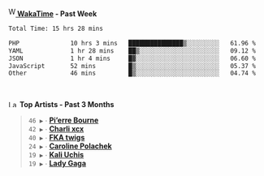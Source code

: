 <img src="https://github.com/dxnter/dxnter/assets/17434202/67b21fa4-d36d-46f9-9dec-f23d976b00ef" alt="WakaTime Logo" width="14" height="18"/><a href="https://wakatime.com/@dxnter" target="_blank"><strong> WakaTime</strong></a><strong> - Past Week</strong>

<!--START_SECTION:waka-->

```txt
Total Time: 15 hrs 28 mins

PHP              10 hrs 3 mins   ███████████████▒░░░░░░░░░   61.96 %
YAML             1 hr 28 mins    ██▒░░░░░░░░░░░░░░░░░░░░░░   09.12 %
JSON             1 hr 4 mins     █▓░░░░░░░░░░░░░░░░░░░░░░░   06.60 %
JavaScript       52 mins         █▒░░░░░░░░░░░░░░░░░░░░░░░   05.37 %
Other            46 mins         █▒░░░░░░░░░░░░░░░░░░░░░░░   04.74 %
```

<!--END_SECTION:waka-->

<br/>

<!--START_LASTFM_ARTISTS:{"period": "3month", "rows": 6}-->
<a href="https://last.fm" target="_blank"><img src="https://user-images.githubusercontent.com/17434202/215290617-e793598d-d7c9-428f-9975-156db1ba89cc.svg" alt="Last.fm Logo" width="18" height="13"/></a> **Top Artists - Past 3 Months**

> `46 ▶️` ∙ **[Pi’erre Bourne](https://www.last.fm/music/Pi%E2%80%99erre+Bourne)**<br/>
> `42 ▶️` ∙ **[Charli xcx](https://www.last.fm/music/Charli+xcx)**<br/>
> `40 ▶️` ∙ **[FKA twigs](https://www.last.fm/music/FKA+twigs)**<br/>
> `24 ▶️` ∙ **[Caroline Polachek](https://www.last.fm/music/Caroline+Polachek)**<br/>
> `19 ▶️` ∙ **[Kali Uchis](https://www.last.fm/music/Kali+Uchis)**<br/>
> `19 ▶️` ∙ **[Lady Gaga](https://www.last.fm/music/Lady+Gaga)**<br/>
<!--END_LASTFM_ARTISTS-->

